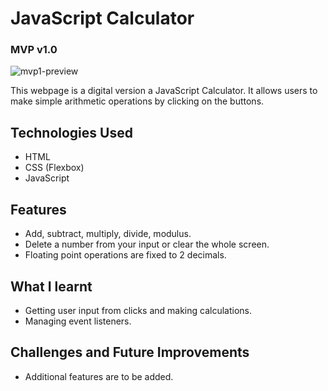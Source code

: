 # JavaScript Calculator
### MVP v1.0

![mvp1-preview](./mvp-v1.png)

This webpage is a digital version a JavaScript Calculator. It allows users to make simple arithmetic operations by clicking on the buttons.

## Technologies Used
- HTML
- CSS (Flexbox)
- JavaScript

## Features
- Add, subtract, multiply, divide, modulus.
- Delete a number from your input or clear the whole screen.
- Floating point operations are fixed to 2 decimals.

## What I learnt
- Getting user input from clicks and making calculations.
- Managing event listeners.

## Challenges and Future Improvements
- Additional features are to be added.


